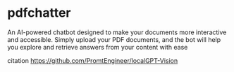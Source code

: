 # pdfchatter
 An AI-powered chatbot designed to make your documents more interactive and accessible. Simply upload your PDF documents, and the bot will help you explore and retrieve answers from your content with ease

 citation 
 https://github.com/PromtEngineer/localGPT-Vision
